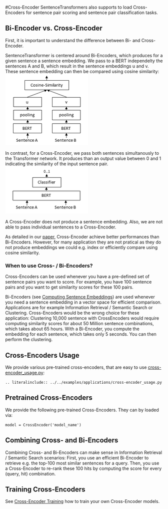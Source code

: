 #Cross-Encoder
SentenceTransformers also supports to load Cross-Encoders for sentence pair scoring and sentence pair classification tasks.


## Bi-Encoder vs. Cross-Encoder

First, it is important to understand the difference between Bi- and Cross-Encoder.

SentenceTransformer is centered around Bi-Encoders, which produces for a given sentence a sentence embedding. We pass to a BERT independelty the sentences A and B, which result in the sentence embeddings u and v. These sentence embedding can then be compared using cosine similarity:
![BiEncoder](https://raw.githubusercontent.com/UKPLab/sentence-transformers/master/docs/img/BiEncoder.png)


In contrast, for a Cross-Encoder,  we pass both sentences simultanously to the Transformer network. It produces than an output value between 0 and 1 indicating the similarity of the input sentence pair. 
![CrossEncoder](https://raw.githubusercontent.com/UKPLab/sentence-transformers/master/docs/img/CrossEncoder.png)

A Cross-Encoder does not produce a sentence embedding. Also, we are not able to pass individual sentences to a Cross-Encoder.

As detailed in our [paper](https://arxiv.org/abs/1908.10084), Cross-Encoder achieve better performances than Bi-Encoders. However, for many application they are not pratical as they do not produce embeddings we could e.g. index or efficiently compare using cosine similarity.


### When to use Cross- / Bi-Encoders?

Cross-Encoders can be used whenever you have a pre-defined set of sentence pairs you want to score. For example, you have 100 sentence pairs and you want to get similarity scores for these 100 pairs.


Bi-Encoders (see [Computing Sentence Embeddings](https://www.sbert.net/docs/usage/computing_sentence_embeddings.html)) are used whenever you need a sentence embedding in a vector space for efficient comparison. Applications are for example Information Retrieval / Semantic Search or Clustering. Cross-Encoders would be the wrong choice for these application: Clustering 10,000 sentence with CrossEncoders would require computing similarity scores for about 50 Million sentence combinations, which takes about 65 hours. With a Bi-Encoder, you compute the embedding for each sentence, which takes only 5 seconds. You can then perform the clustering.


## Cross-Encoders Usage
We provide various pre-trained cross-encoders, that are easy to use [cross-encoder_usage.py](examples/applications/cross-encoder_usage.py):
```eval_rst
.. literalinclude:: ../../examples/applications/cross-encoder_usage.py
```

## Pretrained Cross-Encoders
We provide the following pre-trained Cross-Encoders. They can by loaded via:
```
model = CrossEncoder('model_name')
```

## Combining Cross- and Bi-Encoders
Combining Cross- and Bi-Encoders can make sense in Information Retrieval / Semantic Search scenarios: First, you use an efficient Bi-Encoder to retrieve e.g. the top-100 most similar sentences for a query. Then, you use a Cross-Encoder to re-rank these 100 hits by computing the score for every (query, hit) combination.

## Training Cross-Encoders 
See [Cross-Encoder Training](../../examples/training/cross-encoder/README.md) how to train your own Cross-Encoder models.